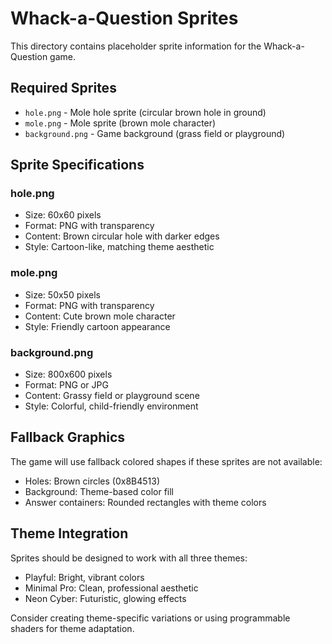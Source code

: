# Whack-a-Question Sprites

This directory contains placeholder sprite information for the Whack-a-Question game.

## Required Sprites

- `hole.png` - Mole hole sprite (circular brown hole in ground)
- `mole.png` - Mole sprite (brown mole character)
- `background.png` - Game background (grass field or playground)

## Sprite Specifications

### hole.png
- Size: 60x60 pixels
- Format: PNG with transparency
- Content: Brown circular hole with darker edges
- Style: Cartoon-like, matching theme aesthetic

### mole.png
- Size: 50x50 pixels
- Format: PNG with transparency
- Content: Cute brown mole character
- Style: Friendly cartoon appearance

### background.png
- Size: 800x600 pixels
- Format: PNG or JPG
- Content: Grassy field or playground scene
- Style: Colorful, child-friendly environment

## Fallback Graphics

The game will use fallback colored shapes if these sprites are not available:
- Holes: Brown circles (0x8B4513)
- Background: Theme-based color fill
- Answer containers: Rounded rectangles with theme colors

## Theme Integration

Sprites should be designed to work with all three themes:
- Playful: Bright, vibrant colors
- Minimal Pro: Clean, professional aesthetic
- Neon Cyber: Futuristic, glowing effects

Consider creating theme-specific variations or using programmable shaders for theme adaptation.